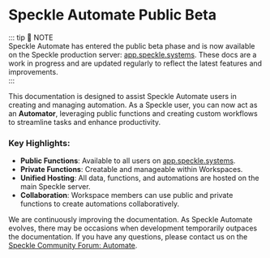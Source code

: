 # Speckle Automate Public Beta

::: tip 🚧 NOTE  
Speckle Automate has entered the public beta phase and is now available on the Speckle production server: [app.speckle.systems](https://app.speckle.systems). These docs are a work in progress and are updated regularly to reflect the latest features and improvements.  
:::

This documentation is designed to assist Speckle Automate users in creating and managing automation. As a Speckle user, you can now act as an **Automator**, leveraging public functions and creating custom workflows to streamline tasks and enhance productivity.

### Key Highlights:
- **Public Functions**: Available to all users on [app.speckle.systems](https://app.speckle.systems).  
- **Private Functions**: Creatable and manageable within Workspaces.  
- **Unified Hosting**: All data, functions, and automations are hosted on the main Speckle server.  
- **Collaboration**: Workspace members can use public and private functions to create automations collaboratively.

We are continuously improving the documentation. As Speckle Automate evolves, there may be occasions when development temporarily outpaces the documentation. If you have any questions, please contact us on the [Speckle Community Forum: Automate](https://speckle.community/c/making-speckle/insiders-automate/27).
